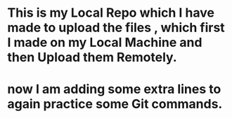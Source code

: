 # This is my Local Repo which I have made to upload the files , which first I made on my Local Machine and then Upload them Remotely.

# now I am adding some extra lines to again practice some Git commands.
